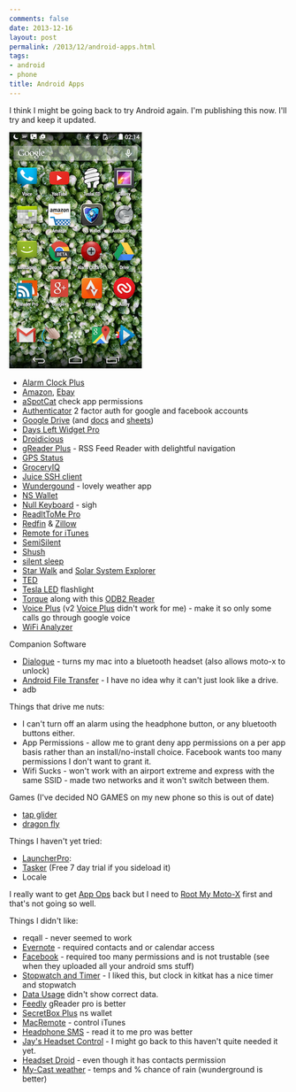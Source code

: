 ```yaml
---
comments: false
date: 2013-12-16
layout: post
permalink: /2013/12/android-apps.html
tags:
- android
- phone
title: Android Apps
---
```


I think I might be going back to try Android again. I'm publishing this now. I'll try and keep it updated.

![androidHome right](/assets/images/androidHome.png)

* [Alarm Clock Plus](https://play.google.com/store/apps/details?id=com.vp.alarmClockPlusV2)
* [Amazon](https://play.google.com/store/apps/details?id=com.amazon.mShop.android), [Ebay](https://play.google.com/store/apps/details?id=com.ebay.mobile)
* [aSpotCat](https://play.google.com/store/apps/details?id=com.a0soft.gphone.aSpotCat) check app permissions
* [Authenticator](https://play.google.com/store/apps/details?id=com.google.android.apps.authenticator2) 2 factor auth for google and facebook accounts
* [Google Drive](https://play.google.com/store/apps/details?id=com.google.android.apps.docs) (and [docs](https://play.google.com/store/apps/details?id=com.google.android.apps.docs.editors.docs) and [sheets](https://play.google.com/store/apps/details?id=com.google.android.apps.docs.editors.sheets))
* [Days Left Widget Pro](https://play.google.com/store/apps/details?id=de.leihwelt.android.daysleftpro)
* [Droidicious](https://play.google.com/store/apps/details?id=com.aor.droidicious.free)
* [gReader Plus](https://play.google.com/store/apps/details?id=com.noinnion.android.greader.readerpro) - RSS Feed Reader with delightful navigation
* [GPS Status](https://play.google.com/store/apps/details?id=com.eclipsim.gpsstatus2)
* [GroceryIQ](https://play.google.com/store/apps/details?id=com.coupons.GroceryIQ)
* [Juice SSH client](https://play.google.com/store/apps/details?id=com.sonelli.juicessh)
* [Wundergound](https://play.google.com/store/apps/details?id=com.wunderground.android.weather) - lovely weather app
* [NS Wallet](https://play.google.com/store/apps/details?id=com.nyxbull.nswallet)
* [Null Keyboard](https://play.google.com/store/apps/details?id=com.wparam.nullkeyboard) - sigh
* [ReadItToMe Pro](https://play.google.com/store/apps/details?id=robj.readit.tomepro)
* [Redfin](https://play.google.com/store/apps/details?id=com.redfin.android) & [Zillow](https://play.google.com/store/apps/details?id=com.zillow.android.zillowmap)
* [Remote for iTunes](https://play.google.com/store/apps/details?id=hyperfine.hftunes.release)
* [SemiSilent](https://play.google.com/store/apps/details?id=com.lyote.SemiSilent)
* [Shush](https://play.google.com/store/apps/details?id=com.publicobject.shush)
* [silent sleep](https://play.google.com/store/apps/details?id=com.boom.silentsleep)
* [Star Walk](https://play.google.com/store/apps/details?id=com.vitotechnology.StarWalk) and [Solar System Explorer](https://play.google.com/store/apps/details?id=com.burlock.solarexplorerlite)
* [TED](https://play.google.com/store/apps/details?id=com.ted.android)
* [Tesla LED](https://play.google.com/store/apps/details?id=com.teslacoilsw.flashlight) flashlight
* [Torque](https://play.google.com/store/apps/details?id=org.prowl.torquefree) along with this [ODB2 Reader](https://www.amazon.com/Yongtek-Bluetooth-Diagnostic-Scanner-Wireless/dp/B0076KBPNI)
* [Voice Plus](https://play.google.com/store/apps/details?id=com.bbrother.googlevoicebyname) (v2 [Voice Plus](https://play.google.com/store/apps/details?id=com.bbrother.voiceplus) didn't work for me) - make it so only some calls go through google voice
* [WiFi Analyzer](https://play.google.com/store/apps/details?id=com.farproc.wifi.analyzer)

Companion Software

* [Dialogue](https://itunes.apple.com/us/app/dialogue/id668273079) - turns my mac into a bluetooth headset (also allows moto-x to unlock)
* [Android File Transfer](http://www.android.com/filetransfer/) - I have no idea why it can't just look like a drive.
* adb

Things that drive me nuts:

* I can't turn off an alarm using the headphone button, or any bluetooth buttons either.
* App Permissions - allow me to grant deny app permissions on a per app basis rather than an install/no-install choice. Facebook wants too many permissions I don't want to grant it.
* Wifi Sucks - won't work with an airport extreme and express with the same SSID - made two networks and it won't switch between them.

Games (I've decided NO GAMES on my new phone so this is out of date)

* [tap glider](https://play.google.com/store/apps/details?id=com.tapglider)
* [dragon fly](https://play.google.com/store/apps/details?id=com.lsgvgames.slideandflyfull)

Things I haven't yet tried:

* [LauncherPro](https://market.android.com/details?id=com.fede.launcher):
* [Tasker](http://tasker.dinglisch.net/index.html) (Free 7 day trial if you sideload it)
* Locale

I really want to get [App Ops](http://www.howtogeek.com/177915/how-to-restore-access-to-app-ops-in-android-4.4.2/) back but I need to [Root My Moto-X](http://forum.xda-developers.com/showthread.php?p=45598679) first and that's not going so well.

Things I didn't like:

* reqall - never seemed to work
* [Evernote](https://play.google.com/store/apps/details?id=com.evernote) - required contacts and or calendar access
* [Facebook](https://play.google.com/store/apps/details?id=com.facebook.katana) - required too many permissions and is not trustable (see when they uploaded all your android sms stuff)
* [Stopwatch and Timer](https://play.google.com/store/apps/details?id=com.jupiterapps.stopwatch) - I liked this, but clock in kitkat has a nice timer and stopwatch
* [Data Usage](https://play.google.com/store/apps/details?id=com.sigterm) didn't show correct data.
* [Feedly](https://play.google.com/store/apps/details?id=com.devhd.feedly) gReader pro is better
* [SecretBox Plus](https://play.google.com/store/apps/details?id=com.gnugu.secretboxplus) ns wallet
* [MacRemote](https://play.google.com/store/apps/details?id=es.ihatetothink.remoteformac) - control iTunes
* [Headphone SMS](https://play.google.com/store/apps/details?id=com.smike.headphonesms) - read it to me pro was better
* [Jay's Headset Control](https://market.android.com/details?id=se.jays.headsetcontrol) - I might go back to this haven't quite needed it yet.
* [Headset Droid](https://market.android.com/details?id=tvk.headvol#?t=W251bGwsMSwxLDUwMSwidHZrLmhlYWR2b2wiXQ..) - even though it has contacts permission
* [My-Cast weather](https://play.google.com/store/apps/details?id=com.digcy.mycast.full) - temps and % chance of rain (wunderground is better)
